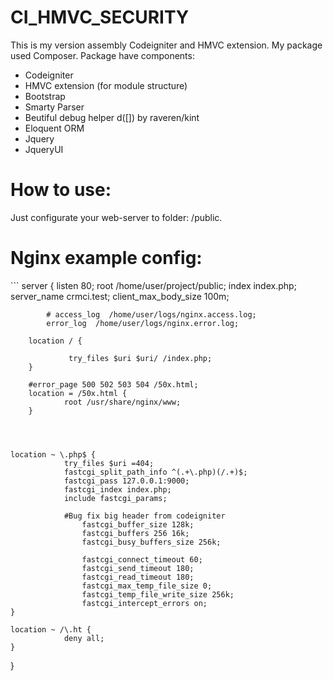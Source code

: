 # CI_HMVC_SECURITY
This is my version assembly Codeigniter and HMVC extension. My package used Composer.
Package have components:
<ul>
  <li>Codeigniter</li>
  <li>HMVC extension (for module structure)</li>
  <li>Bootstrap</li>
  <li>Smarty Parser</li>
  <li>Beutiful debug helper d([]) by raveren/kint</li>
  <li>Eloquent ORM</li>
  <li>Jquery</li>
  <li>JqueryUI</li>
</ul>

<h1>How to use:</h1>
Just configurate your web-server to folder: /public.

<h1>Nginx example config:</h1>
```
server {
        listen   80;
        root /home/user/project/public;
        index index.php;
		    server_name crmci.test;
		    client_max_body_size 100m;

		    # access_log  /home/user/logs/nginx.access.log;
		    error_log  /home/user/logs/nginx.error.log;

        location / {

                 try_files $uri $uri/ /index.php;
        }

        #error_page 500 502 503 504 /50x.html;
        location = /50x.html {
                root /usr/share/nginx/www;
        }




  	location ~ \.php$ {
                try_files $uri =404;
                fastcgi_split_path_info ^(.+\.php)(/.+)$;
                fastcgi_pass 127.0.0.1:9000;
                fastcgi_index index.php;
                include fastcgi_params;

		        #Bug fix big header from codeigniter
            		fastcgi_buffer_size 128k;
            		fastcgi_buffers 256 16k;
            		fastcgi_busy_buffers_size 256k;
            
            		fastcgi_connect_timeout 60;
            		fastcgi_send_timeout 180;
            		fastcgi_read_timeout 180;
            		fastcgi_max_temp_file_size 0;
            		fastcgi_temp_file_write_size 256k;
            		fastcgi_intercept_errors on;
    }

    location ~ /\.ht {
                deny all;
    }
}
```
